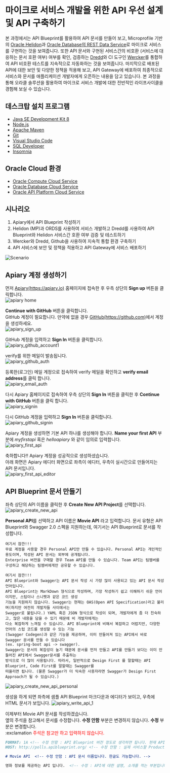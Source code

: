 # 마이크로 서비스 개발을 위한 API 우선 설계 및 API 구축하기

본 과정에서는 API Blueprint를 활용하여 API 문서를 만들어 보고, Microprofile 기반의 [Oracle Helidon](http://helidon.io)과 [Oracle Database의 REST Data Service](https://www.oracle.com/database/technologies/appdev/rest.html)로 마이크로 서비스를 구현하는 것을 보여줍니다. 
또한 API 문서와 구현된 서비스간의 비호환 (서비스에 대응하는 문서 호환 여부) 여부를 확인, 검증하는 [Dredd](https://github.com/apiaryio/dredd)와 CI 도구인 [Wercker](https://app.wercker.com/)를 통합하여 API 비호환 테스트를 지속적으로 자동화하는 것을 보여줍니다.
마지막으로 배포된 API에 대한 보안 및 다양한 정책을 적용해 보고, API Gateway에 배포하여 최종적으로 서비스와 문서를 애플리케이션 개발자에게 오픈하는 내용을 담고 있습니다.
본 과정을 통해 오라클 솔루션을 활용하여 마이크로 서비스 개발에 대한 전반적인 라이프사이클을 경험해 보실 수 있습니다.

## 데스크탑  설치 프로그램
* [Java SE Development Kit 8](https://www.oracle.com/technetwork/java/javase/downloads/jdk8-downloads-2133151.html)
* [Node.js](https://nodejs.org/ko/download)
* [Apache Maven](https://maven.apache.org/download.cgi)
* [Git](https://git-scm.com/download/win)
* [Visual Studio Code](https://code.visualstudio.com/download)
* [SQL Developer](https://www.oracle.com/technetwork/developer-tools/sql-developer/downloads/index.html)
* [Insomnia](https://insomnia.rest/download)

## Oracle Cloud 환경
* [Oracle Compute Cloud Service](https://cloud.oracle.com/ko_KR/compute)
* [Oracle Database Cloud Service](https://cloud.oracle.com/ko_KR/database)
* [Oracle API Platform Cloud Service](https://cloud.oracle.com/ko_KR/api-platform)

## 시나리오
1. Apiary에서 API Blueprint 작성하기
2. Helidon (MP)과 ORDS를 사용하여 서비스 개발하고 Dredd를 사용하여 API Blueprint와 Helidon 서비스간 호환 여부 검증 및 테스트하기
3. Wercker와 Dredd, Github을 사용하여 지속적 통합 환경 구축하기
4. API 서비스에 보안 및 정책을 적용하고 API Gateway에 서비스 배포하기

![Scenario](images/api_first_design_scenario.png)

## Apiary 계정 생성하기
먼저 [Apiary(https://apiary.io)](https://apiary.io) 홈페이지에 접속한 후 우측 상단의 **Sign up** 버튼을 클릭합니다.  
![apiary home](images/apiary_home.png)

**Continue with GitHub** 버튼을 클릭합니다.  
GitHub 계정이 필요합니다. 만약에 없을 경우 [GitHub(https://github.com)](https://github.com)에서 계정을 생성하세요.  
![apiary_sign_up](images/apiary_sign_up.png)

GitHub 계정을 입력하고 **Sign In** 버튼을 클릭합니다.  
![apiary_github_account1](images/apiary_github_account1.png)

verify를 위한 메일이 발송됩니다.  
![apiary_github_auth](images/apiary_github_auth.png)

등록한(로그인) 메일 계정으로 접속하여 verify 메일을 확인하고 **verify email address**를 클릭 합니다.  
![apiary_email_auth](images/apiary_email_auth.png)

다시 Apiary 홈페이지로 접속하여 우측 상단의 **Sign In** 버튼을 클릭한 후 **Continue with GitHub** 버튼을 클릭 합니다.  
![apiary_signin](images/apiary_signin.png)

다시 GitHub 계정을 입력하고 **Sign In** 버튼을 클릭합니다.  
![apiary_github_signin](images/apiary_github_signin.png)

Apiary 계정을 생성하면 기본 API 하나를 생성해야 합니다. **Name your first API** 부분에 *myfirstapi* 혹은 *helloapiary* 와 같이 임의로 입력합니다.  
![apiary_first_api](images/apiary_first_api.png)

축하합니다!! Apiary 계정을 성공적으로 생성하셨습니다.  
아래 화면은 Apiary 에디터 화면으로 좌측이 에디터, 우측이 실시간으로 만들어지는 API 문서입니다.  
![apiary_first_api_editor](images/apiary_first_api_editor.png)

## API Blueprint 문서 만들기
좌측 상단의 API 이름을 클릭한 후 **Create New API Project**를 선택합니다.  
![apiary_create_new_api](images/apiary_create_new_api.png)

**Personal API**를 선택하고 API 이름은 **Movie API** 라고 입력합니다. 
문서 유형은 API Blueprint와 Swagger 2.0 스펙을 지원하는데, 여기서는 API Blueprint로 문서를 작성합니다.
```
여기서 잠깐!!!
무료 계정을 사용할 경우 Personal API만 만들 수 있습니다. Personal API는 개인적인 용도이며, 작성된 API 문서는 외부에 공개됩니다. 
Enterprise 버전을 구매할 경우 Team API를 만들 수 있습니다. Team API는 팀멤버를 구성하고 해당하는 팀멤버에게만 공유할 수 있습니다.
```
```
여기서 잠깐!!!
API Blueprint와 Swagger는 API 문서 작성 시 가장 많이 사용되고 있는 API 문서 작성 언어입니다.
API Blueprint는 MarkDown 형식으로 작성하며, 가장 작성하기 쉽고 이해하기 쉬운 언어이지만, 스텁이나 스니펫과 같은 코드 생성 
기능을 지원하지 않습니다. Swagger는 현재는 OAS(Open API Specification)라고 불리며(하지만 여전히 개발자들 사이에서는 
Swagger로 불립니다.) YAML 혹은 JSON 형식으로 작성이 되며, 개발자에게 좀 더 친숙하고, 많은 내용을 담을 수 있기 때문에 비 개발자에게는 
다소 복잡하게 느껴질 수 있습니다. API Blueprint에 비해서 복잡하고 어렵지만, 다양한 언어의 스텁 코드를 생성할 수 있는 기능
(Swagger Codegen)과 같은 기능을 제공하며, 이미 만들어져 있는 API에서 바로 Swagger 문서를 만들 수 있습니다
(ex. spring-boot api -> swagger). 
Swagger는 문서의 복잡성이 높기 때문에 문서를 먼저 만들고 API를 만들기 보다는 이미 만들어진 API에서 Swagger문서를 추출하는 
방식으로 더 많이 사용됩니다. 따라서, 일반적으로 Design First 를 말할때는 API Blueprint, Code First를 말할때는 Swagger를 
떠올리면 됩니다. (물론 Swagger가 더 익숙한 사용자라면 Swagger가 Design First Approach가 될 수 있습니다.)
```
![apiary_create_new_api_personal](images/apiary_create_new_api_personal.png)

생성을 하게 되면 좌측에 샘플 API Blueprint 마크다운과 에디터가 보이고, 우측에 HTML 문서가 보입니다. 
![apiary_write_api_1](images/apiary_write_api_1.png)

이제부터 Movie API 문서를 작성하겠습니다.  
옆의 주석을 참고해서 문서를 수정합니다. **수정 안함** 부분은 변경하지 않습니다. **수정** 부분은 변경합니다.  
:exclamation <font color='red'>주석은 참고만 하고 입력하지 않습니다.</font>
```markdown
FORMAT: 1A <!-- 수정 안함 : API Blueprint 버전 정도로 생각하면 됩니다. 현재 API Blueprint spec은 1A revision 9 입니다. -->
HOST: http://polls.apiblueprint.org/ <!-- 수정 안함 : 실제 서비스할 Production 서버의 주소입니다. 처음에는 없기 때문에 변경하지 않습니다. -->

# Movie API  <!-- 수정 안함 : API 문서 이름입니다. 한글도 가능합니다. -->

영화 정보를 제공하는 API 입니다.  <!-- 수정 : API에 대한 설명, 소개를 적는 부분입니다. -->
```




